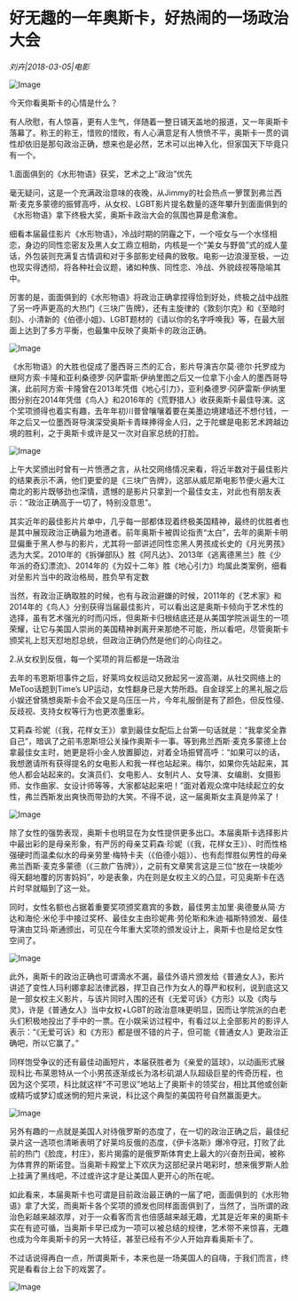 # 好无趣的一年奥斯卡，好热闹的一场政治大会

*刘卉|2018-03-05|电影*

![Image](http://p3.pstatp.com/large/6c300002b9a334ae294d)

今天你看奥斯卡的心情是什么？

有人欣慰，有人惊喜，更有人生气，伴随着一整日铺天盖地的报道，又一年奥斯卡落幕了。称王的称王，惜败的惜败，有人心满意足有人愤愤不平，奥斯卡一贯的调性却依旧是那句政治正确，想来也是必然，艺术可以出神入化，但家国天下毕竟只有一个。

1.面面俱到的《水形物语》获奖，艺术之上“政治”优先

毫无疑问，这是一个充满政治意味的夜晚，从Jimmy的社会热点一箩筐到弗兰西斯·麦克多蒙德的振臂高呼，从女权、LGBT影片提名数量的逐年攀升到面面俱到的《水形物语》拿下终极大奖，奥斯卡政治大会的氛围也算是愈演愈。

细看本届最佳影片《水形物语》，冷战时期的阴霾之下，一个哑女与一个水怪相恋，身边的同性恋密友及黑人女工鼎立相助，内核是一个“美女与野兽”式的成人童话，外包装则充满复古情调和对于多部影史经典的致敬。电影一边浪漫至极，一边也现实得透彻，将各种社会议题，诸如种族、同性恋、冷战、外貌歧视等隐喻其中。

厉害的是，面面俱到的《水形物语》将政治正确拿捏得恰到好处，终极之战中战胜了另一呼声更高的大热门《三块广告牌》，还有主旋律的《敦刻尔克》和《至暗时刻》、小清新的《伯德小姐》、LGBT题材的《请以你的名字呼唤我》等，在最大层面上达到了多方平衡，也最集中反映了奥斯卡的政治正确。

![Image](http://p2.pstatp.com/large/6c330000c87fa2a4280d)

《水形物语》的大胜也促成了墨西哥三杰的汇合，影片导演吉尔莫·德尔·托罗成为继阿方索·卡隆和亚利桑德罗·冈萨雷斯·伊纳里图之后又一位拿下小金人的墨西哥导演，此前阿方索·卡隆曾在2013年凭借《地心引力》，亚利桑德罗·冈萨雷斯·伊纳里图分别在2014年凭借《鸟人》和2016年的《荒野猎人》收获奥斯卡最佳导演。这个奖项颁得也着实有趣，去年年初川普曾嚷嚷着要在美墨边境建墙还不想付钱，一年之后又一位墨西哥导演深受奥斯卡青睐捧得金人归，之于陀螺是电影艺术跨越边境的胜利，之于奥斯卡或许是又一次对自家总统的打脸。

![Image](http://p2.pstatp.com/large/6c2c0004262947d0ce26)

上午大奖颁出时曾有一片愤懑之言，从社交网络情况来看，将近半数对于最佳影片的结果表示不满，他们更爱的是《三块广告牌》，这部从威尼斯电影节便火遍大江南北的影片既够劲也深情，遗憾的是影片只拿到一个最佳女主，对此也有朋友表示：“政治正确高于一切了，特别没意思”。

其实近年的最佳影片片单中，几乎每一部都体现着终极美国精神，最终的优胜者也是其中展现政治正确最为地道者。前年奥斯卡被舆论指责“太白”，去年的奥斯卡明显偏重于黑人参与的影片，尤其将一部讲述同性恋黑人男孩成长史的《月光男孩》选为大奖。2010年的《拆弹部队》胜《阿凡达》、2013年《逃离德黑兰》胜《少年派的奇幻漂流》、2014年的《为奴十二年》胜《地心引力》均属此类案例，细看对垒影片当中的政治格局，胜负早有定数

当然，有政治正确取胜的时候，也有与政治避嫌的时候，2011年的《艺术家》和2014年的《鸟人》分别获得当届最佳影片，可以看出这是奥斯卡倾向于艺术性的选择，虽有艺术强光的时而闪烁，但奥斯卡归根结底还是从美国学院派诞生的一项荣耀，让它与美国人崇尚的美国精神剥离开来那绝不可能，所以看吧，尽管奥斯卡颁奖礼上怼天怼地怼总统，但政治正确仍然是他们的心向往之。

2.从女权到反俄，每一个奖项的背后都是一场政治

去年的韦恩斯坦事件之后，好莱坞女权运动又掀起另一波高潮，从社交网络上的MeToo话题到Time’s UP运动，女性翻身已是大势所趋。自金球奖上的黑礼服之后小娱还曾猜想奥斯卡会不会又是乌压压一片，今年礼服倒是有了颜色，但反性侵、反歧视、支持女权等行为也更浓墨重彩。

艾莉森·珍妮（《我，花样女王》）拿到最佳女配后上台第一句话就是：“我拿奖全靠自己”，暗讽了之前韦恩斯坦公关操作奥斯卡一事。等到弗兰西斯·麦克多蒙德上台拿最佳女主时，她更是将小金人放置脚边，对着全场振臂高呼：“如果可以的话，我想邀请所有获得提名的女电影人和我一样也站起来。梅尔，如果你先站起来，其他人都会站起来的。女演员们、女电影人、女制片人、女导演、女编剧、女摄影师、女作曲家、女设计师等等，大家都站起来吧！”面对着观众席中陆续起立的女性，弗兰西斯发出爽快而带劲的大笑。不得不说，这一届奥斯女主真是帅呆了！

![Image](http://p2.pstatp.com/large/6c2c0004262ce77c6682)

除了女性的强势表现，奥斯卡也明显在为女性提供更多出口。本届奥斯卡选择影片中最出彩的是母亲形象，有严厉的母亲艾莉森·珍妮（《我，花样女王》）、时而性格强硬时而温柔似水的母亲劳里·梅特卡夫（《伯德小姐》）、也有彪悍胜似男性的母亲弗兰西斯·麦克多蒙德（《三款广告牌》），之前有文章笑言这是三位“放在一块能吵得天翻地覆的厉害妈妈”，吵是表象，内在则是女权主义的凸显，可见奥斯卡在选片时早就瞄到了这一处。

同时，女性名额也占据着重要奖项颁奖嘉宾的多数，最佳男主加里·奥德曼从简·方达和海伦·米伦手中接过奖杯、最佳女主由珍妮弗·劳伦斯和朱迪·福斯特颁发、最佳导演由艾玛·斯通颁出，可见在今年重大奖项的颁发设计上，奥斯卡也是给足女性空间了。

![Image](http://p2.pstatp.com/large/6c330000c880feaaf30e)

此外，奥斯卡的政治正确也可谓滴水不漏，最佳外语片颁发给《普通女人》，影片讲述了变性人玛利娜拿起法律武器，捍卫自己作为女人的尊严和权利，说到底这又是一部女权主义影片，与该片同时入围的还有《无爱可诉》《方形》以及《肉与灵》，许是《普通女人》当中女权+LGBT的政治意味更明显，因而让学院派的白老头们积极地投出了手中的一票。在小娱采访过程中，有看过以上全部影片的影评人表示：“《无爱可诉》和《方形》都是很不错的片子，但可能《普通女人》更政治正确吧，所以它赢了。”

同样饱受争议的还有最佳动画短片，本届获胜者为《亲爱的篮球》，以动画形式展现科比·布莱恩特从一个小男孩逐渐成长为洛杉矶湖人队超级巨星的传奇历程，也因为这个奖项，科比就这样“不可思议”地站上了奥斯卡的领奖台，相比其他或创新或精巧或梦幻或迷惘的短片来说，科比这个典型的美国符号自然赢面更大。

![Image](http://p2.pstatp.com/large/6c2d0003623dc707734d)

另外有趣的一点就是美国人对待俄罗斯的态度了，在一切的政治正确之后，最佳纪录片这一选项也清晰表明了好莱坞反俄的态度，《伊卡洛斯》爆冷夺冠，打败了此前的热门《脸庞，村庄》，影片揭露的是俄罗斯体育史上最大的兴奋剂丑闻，被称为体育界的斯诺登。当奥斯卡殿堂上下欢庆为这部纪录片喝彩时，想来俄罗斯人脸上挂满了黑线吧，不过或许这才是让美国人更开心的所在呢。

如此看来，本届奥斯卡也可谓是目前政治最正确的一届了吧，面面俱到的《水形物语》拿了大奖，而奥斯卡各个奖项的颁发也同样面面俱到了，当然了，当所谓的政治色彩越来越浓厚，对于一众看客而言也倍感越来越无趣，尤其是近年来的奥斯卡实在有迹可循，当奥斯卡早已成为一项可以被总结的规律，艺术带不来惊喜，无趣也成为今年奥斯卡的另一大特征，甚至已经有不少人开始弃看奥斯卡了。

不过话说得再白一点，所谓奥斯卡，本来也是一场美国人的自嗨，于我们而言，终究是看看台上台下的戏罢了。

![Image](http://p3.pstatp.com/large/6c310001c44f398e1a8c)

